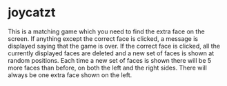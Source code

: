 # joycatzt
This is a matching game which you need to find the extra face on the
screen.
If anything except the correct face is clicked, a message is displayed
saying that the game is over. If the correct face is clicked, all the
currently displayed faces are deleted and a new set of faces is shown
at random positions. Each time a new set of faces is shown there will
be 5 more faces than before, on both the left and the right sides.
There will always be one extra face shown on the left.
